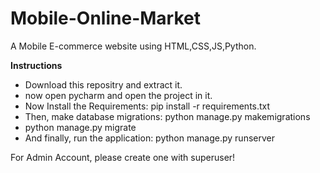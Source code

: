# Mobile-Online-Market
A Mobile E-commerce website using HTML,CSS,JS,Python.

**Instructions**
- Download this repositry and extract it.
- now open pycharm and open the project in it.
- Now Install the Requirements: pip install -r requirements.txt
- Then, make database migrations: python manage.py makemigrations
- python manage.py migrate
- And finally, run the application: python manage.py runserver

For Admin Account, please create one with superuser!
